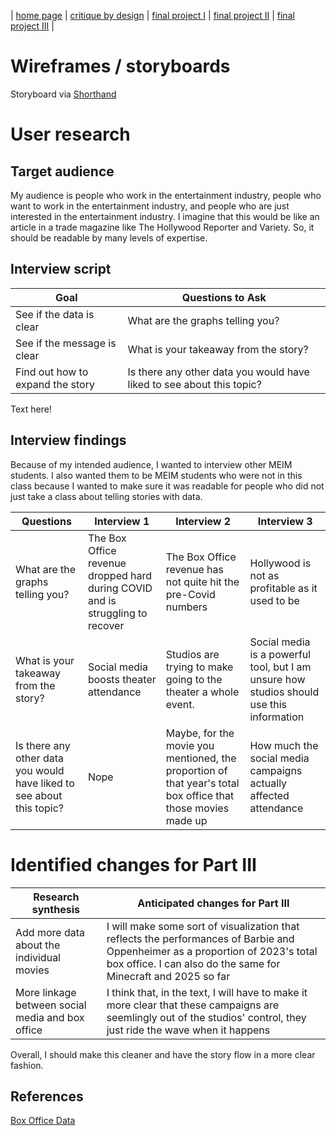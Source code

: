 | [home page](https://jackmasonrooney.github.io/rooney-dataviz-portfolio/) | [critique by design](critique-by-design) | [final project I](final-project-part-one) | [final project II](final-project-part-two) | [final project III](final-project-part-three) |

# Wireframes / storyboards
Storyboard via [Shorthand](https://preview.shorthand.com/BbKRW0FtkwDIcGTp)

# User research 

## Target audience
My audience is people who work in the entertainment industry, people who want to work in the entertainment industry, and people who are just interested in the entertainment industry. I imagine that this would be like an article in a trade magazine like The Hollywood Reporter and Variety. So, it should be readable by many levels of expertise. 

## Interview script

| Goal | Questions to Ask |
|------|------------------|
|   See if the data is clear   |             What are the graphs telling you?    |
|  See if the message is clear   |          What is your takeaway from the story?        |
|    Find out how to expand the story  |        Is there any other data you would have liked to see about this topic?        |


Text here!

## Interview findings
Because of my intended audience, I wanted to interview other MEIM students. I also wanted them to be MEIM students who were not in this class because I wanted to make sure it was readable for people who did not just take a class about telling stories with data. 

| Questions               | Interview 1  | Interview 2 | Interview 3 |
|-------------------------|--------------------------------|-------------|-------------|
| What are the graphs telling you?   | The Box Office revenue dropped hard during COVID and is struggling to recover           |       The Box Office revenue has not quite hit the pre-Covid numbers      |       Hollywood is not as profitable as it used to be      |
|            What is your takeaway from the story?             |                Social media boosts theater attendance                |      Studios are trying to make going to the theater a whole event.        |     Social media is a powerful tool, but I am unsure how studios should use this information        |
|       Is there any other data you would have liked to see about this topic?                   |               Nope                 |   Maybe, for the movie you mentioned, the proportion of that year's total box office that those movies made up          |       How much the social media campaigns actually affected attendance      |


# Identified changes for Part III

| Research synthesis                       | Anticipated changes for Part III                                                |
|------------------------------------------|---------------------------------------------------------------------------------|
| Add more data about the individual movies | I will make some sort of visualization that reflects the performances of Barbie and Oppenheimer as a proportion of 2023's total box office. I can also do the same for Minecraft and 2025 so far |
| More linkage between social media and box office                                        |        I think that, in the text, I will have to make it more clear that these campaigns are seemlingly out of the studios' control, they just ride the wave when it happens                                                                         |

Overall, I should make this cleaner and have the story flow in a more clear fashion.


## References
[Box Office Data](https://www.boxofficemojo.com/year/?ref_=bo_nb_yl_secondarytab)


